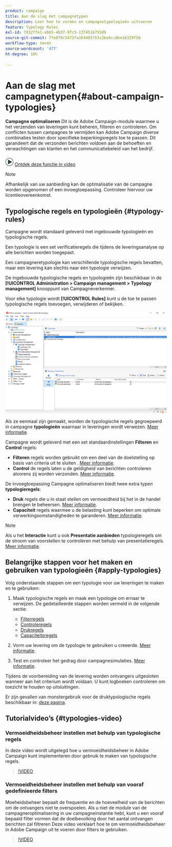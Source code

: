 ```yaml
---
product: campaign
title: Aan de slag met campagnetypen
description: Leer hoe te vormen en campagnetypologieën uitvoeren
feature: Typology Rules
exl-id: 7832ffe1-eb65-4b37-9fc5-1374516755d9
source-git-commit: 7fe079c5473fa164405753c2be6cc8be16329f58
workflow-type: tm+mt
source-wordcount: '477'
ht-degree: 16%

---
```


# Aan de slag met campagnetypen{#about-campaign-typologies}

**Campagne optimaliseren** Dit is de Adobe Campaign-module waarmee u het verzenden van leveringen kunt beheren, filteren en controleren. Om conflicten tussen campagnes te vermijden kan Adobe Campaign diverse combinaties testen door specifieke beperkingsregels toe te passen. Dit garandeert dat de verzonden berichten voldoen aan de behoeften en verwachtingen van klanten en het communicatiebeleid van het bedrijf.

![](assets/do-not-localize/how-to-video.png) [Ontdek deze functie in video](#typologies-video)

>[!NOTE]
>
>Afhankelijk van uw aanbieding kan de optimalisatie van de campagne worden opgenomen of een invoegtoepassing. Controleer hiervoor uw licentieovereenkomst.

## Typologische regels en typologieën {#typology-rules}

Campagne wordt standaard geleverd met ingebouwde typologieën en typologische regels.

Een typologie is een set verificatieregels die tijdens de leveringsanalyse op alle berichten worden toegepast.

Een campagneretypologie kan verschillende typologische regels bevatten, maar een levering kan slechts naar één typologie verwijzen.

De ingebouwde typologische regels en typologieën zijn beschikbaar in de **[!UICONTROL Administration > Campaign management > Typology management]** knooppunt van Campagneverkenner.

Voor elke typologie wordt **[!UICONTROL Rules]** kunt u de toe te passen typologische regels toevoegen, verwijderen of bekijken.

![](assets/campaign_opt_rules_tab.png)

Als ze eenmaal zijn gemaakt, worden de typologische regels gegroepeerd in campagne **typologieën** waarnaar in leveringen wordt verwezen. [Meer informatie](#apply-typologies).


Campagne wordt geleverd met een set standaardinstellingen **Filteren** en **Control** regels:

* **Filteren** regels worden gebruikt om een deel van de doelstelling op basis van criteria uit te sluiten . [Meer informatie](filtering-rules.md).
* **Control** de regels laten u de geldigheid van berichten controleren alvorens zij worden verzonden. [Meer informatie](control-rules.md).

De invoegtoepassing Campagne optimaliseren biedt twee extra typen **typologieregels**:

* **Druk** regels die u in staat stellen om vermoeidheid bij het in de handel brengen te beheersen. [Meer informatie](pressure-rules.md).
* **Capaciteit** regels waarmee u de belasting kunt beperken om optimale verwerkingsomstandigheden te garanderen. [Meer informatie](consistency-rules.md#controlling-capacity).


>[!NOTE]
>
>Als u het **Interactie** kunt u ook **Presentatie aanbieden** typologieregels om de stroom van voorstellen te controleren met behulp van presentatieregels. [Meer informatie](../../v8/interaction/interaction-offer.md#offer-presentation).


## Belangrijke stappen voor het maken en gebruiken van typologieën {#apply-typologies}

Volg onderstaande stappen om een typologie voor uw leveringen te maken en te gebruiken:

1. Maak typologische regels en maak een typologie om ernaar te verwijzen.
De gedetailleerde stappen worden vermeld in de volgende sectie:

   * [Filterregels](filtering-rules.md)
   * [Controleregels](control-rules.md)
   * [Drukregels](pressure-rules.md)
   * [Capaciteitsregels](consistency-rules.md)

1. Vorm uw levering om de typologie te gebruiken u creeerde. [Meer informatie](apply-rules.md#apply-a-typology-to-a-delivery).
1. Test en controleer het gedrag door campagnesimulaties. [Meer informatie](campaign-simulations.md).

Tijdens de voorbereiding van de levering worden ontvangers uitgesloten wanneer aan het criterium wordt voldaan. U kunt logboeken controleren om toezicht te houden op uitsluitingen.

Er zijn gevallen van monstergebruik voor de druktypologische regels beschikbaar in: [deze pagina](pressure-rules.md#use-cases-on-pressure-rules).

## Tutorialvideo’s {#typologies-video}

### Vermoeidheidsbeheer instellen met behulp van typologische regels

In deze video wordt uitgelegd hoe u vermoeidheidsbeheer in Adobe Campaign kunt implementeren door gebruik te maken van typologische regels.

>[!VIDEO](https://video.tv.adobe.com/v/333787?quality=12)

### Vermoeidheidsbeheer instellen met behulp van vooraf gedefinieerde filters

Moeheidsbeheer bepaalt de frequentie en de hoeveelheid van de berichten om de ontvangers niet te overspoelen. Als u niet de module van de campagneroptimalisering in uw campagneinstantie hebt, kunt u een vooraf bepaald filter vormen dat de doelbevolking door het aantal ontvangen berichten zal filtreren Deze video verklaart hoe te om vermoeidheidsbeheer in Adobe Campaign uit te voeren door filters te gebruiken.

>[!VIDEO](https://video.tv.adobe.com/v/333778?quality=12)
